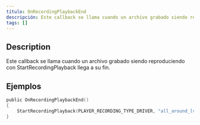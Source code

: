 ```yaml
---
título: OnRecordingPlaybackEnd
descripción: Este callback se llama cuando un archivo grabado siendo reproduciendo con StartRecordingPlayback llega a su fin.
tags: []
---
```


## Description

Este callback se llama cuando un archivo grabado siendo reproduciendo con StartRecordingPlayback llega a su fin.

## Ejemplos

```c
public OnRecordingPlaybackEnd()
{
    StartRecordingPlayback(PLAYER_RECORDING_TYPE_DRIVER, "all_around_lv_bus"); //Esto iniciaría el archivo grabado nuevamente una vez que termine de reproducirse.
}
```
